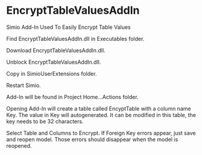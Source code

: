 # EncryptTableValuesAddIn
Simio Add-In Used To Easily Encrypt Table Values

Find EncryptTableValuesAddIn.dll in Executables folder.

Download EncryptTableValuesAddIn.dll.

Unblock EncryptTableValuesAddIn.dll.

Copy in SimioUserExtensions folder.

Restart Simio.

Add-In will be found in Project Home...Actions folder.

Opening Add-In will create a table called EncyptTable with a column name Key.  The value in Key will autogenerated.  It can be modified in this table, the key needs to be 32 characters.

Select Table and Columns to Encrypt.     If Foreign Key errors appear, just save and reopen model.  Those errors should disappear when the model is reopened.

